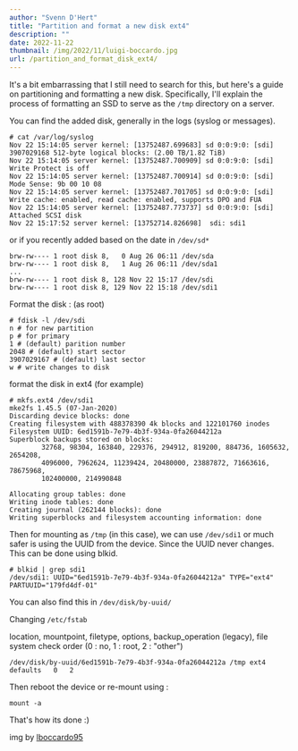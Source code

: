 ```yaml
---
author: "Svenn D'Hert"
title: "Partition and format a new disk ext4"
description: ""
date: 2022-11-22
thumbnail: /img/2022/11/luigi-boccardo.jpg
url: /partition_and_format_disk_ext4/
---
```

It's a bit embarrassing that I still need to search for this, but here's a guide on partitioning and formatting a new disk. Specifically, I'll explain the process of formatting an SSD to serve as the `/tmp` directory on a server.

You can find the added disk, generally in the logs (syslog or messages).
```
# cat /var/log/syslog
Nov 22 15:14:05 server kernel: [13752487.699683] sd 0:0:9:0: [sdi] 3907029168 512-byte logical blocks: (2.00 TB/1.82 TiB)
Nov 22 15:14:05 server kernel: [13752487.700909] sd 0:0:9:0: [sdi] Write Protect is off
Nov 22 15:14:05 server kernel: [13752487.700914] sd 0:0:9:0: [sdi] Mode Sense: 9b 00 10 08
Nov 22 15:14:05 server kernel: [13752487.701705] sd 0:0:9:0: [sdi] Write cache: enabled, read cache: enabled, supports DPO and FUA
Nov 22 15:14:05 server kernel: [13752487.773737] sd 0:0:9:0: [sdi] Attached SCSI disk
Nov 22 15:17:52 server kernel: [13752714.826698]  sdi: sdi1
```
or if you recently added based on the date in `/dev/sd*`
```# ls -l /dev/sd*
brw-rw---- 1 root disk 8,   0 Aug 26 06:11 /dev/sda
brw-rw---- 1 root disk 8,   1 Aug 26 06:11 /dev/sda1
...
brw-rw---- 1 root disk 8, 128 Nov 22 15:17 /dev/sdi
brw-rw---- 1 root disk 8, 129 Nov 22 15:18 /dev/sdi1
```


Format the disk : (as root)
```
# fdisk -l /dev/sdi
n # for new partition
p # for primary
1 # (default) parition number
2048 # (default) start sector
3907029167 # (default) last sector
w # write changes to disk
```

format the disk in ext4 (for example)
```
# mkfs.ext4 /dev/sdi1 
mke2fs 1.45.5 (07-Jan-2020)
Discarding device blocks: done
Creating filesystem with 488378390 4k blocks and 122101760 inodes
Filesystem UUID: 6ed1591b-7e79-4b3f-934a-0fa26044212a
Superblock backups stored on blocks: 
        32768, 98304, 163840, 229376, 294912, 819200, 884736, 1605632, 2654208, 
        4096000, 7962624, 11239424, 20480000, 23887872, 71663616, 78675968, 
        102400000, 214990848

Allocating group tables: done
Writing inode tables: done
Creating journal (262144 blocks): done
Writing superblocks and filesystem accounting information: done
```

Then for mounting as `/tmp` (in this case), we can use `/dev/sdi1` or much safer is using the UUID from the device. Since the UUID never changes. This can be done using blkid.
```
# blkid | grep sdi1
/dev/sdi1: UUID="6ed1591b-7e79-4b3f-934a-0fa26044212a" TYPE="ext4" PARTUUID="179fd4df-01"
```
You can also find this in `/dev/disk/by-uuid/`

Changing `/etc/fstab`

location, mountpoint, filetype, options, backup_operation (legacy), file system check order (0 : no, 1 : root, 2 : "other")
```
/dev/disk/by-uuid/6ed1591b-7e79-4b3f-934a-0fa26044212a /tmp ext4 defaults   0   2
```

Then reboot the device or re-mount using : 
```
mount -a
```

That's how its done :)


img by [lboccardo95](https://unsplash.com/@lboccardo95)